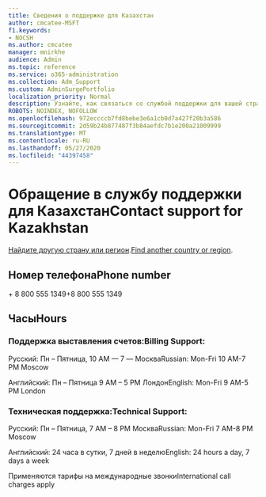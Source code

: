 ```yaml
---
title: Сведения о поддержке для Казахстан
author: cmcatee-MSFT
f1.keywords:
- NOCSH
ms.author: cmcatee
manager: mnirkhe
audience: Admin
ms.topic: reference
ms.service: o365-administration
ms.collection: Adm_Support
ms.custom: AdminSurgePortfolio
localization_priority: Normal
description: Узнайте, как связаться со службой поддержки для вашей страны или региона.
ROBOTS: NOINDEX, NOFOLLOW
ms.openlocfilehash: 972eccccb7fd8bebe3e6a1cb0d7a427f20b3a586
ms.sourcegitcommit: 2d59b24b877487f3b84aefdc7b1e200a21009999
ms.translationtype: MT
ms.contentlocale: ru-RU
ms.lasthandoff: 05/27/2020
ms.locfileid: "44397458"
---
```

# <a name="contact-support-for-kazakhstan"></a><span data-ttu-id="0f275-103">Обращение в службу поддержки для Казахстан</span><span class="sxs-lookup"><span data-stu-id="0f275-103">Contact support for Kazakhstan</span></span>

<span data-ttu-id="0f275-104">[Найдите другую страну или регион](../contact-support-for-business-products.md).</span><span class="sxs-lookup"><span data-stu-id="0f275-104">[Find another country or region](../contact-support-for-business-products.md).</span></span>

## <a name="phone-number"></a><span data-ttu-id="0f275-105">Номер телефона</span><span class="sxs-lookup"><span data-stu-id="0f275-105">Phone number</span></span>
<span data-ttu-id="0f275-106">+ 8 800 555 1349</span><span class="sxs-lookup"><span data-stu-id="0f275-106">+8 800 555 1349</span></span>

## <a name="hours"></a><span data-ttu-id="0f275-107">Часы</span><span class="sxs-lookup"><span data-stu-id="0f275-107">Hours</span></span>
### <a name="billing-support"></a><span data-ttu-id="0f275-108">Поддержка выставления счетов:</span><span class="sxs-lookup"><span data-stu-id="0f275-108">Billing Support:</span></span>

<span data-ttu-id="0f275-109">Русский: Пн – Пятница, 10 AM — 7 — Москва</span><span class="sxs-lookup"><span data-stu-id="0f275-109">Russian: Mon-Fri 10 AM-7 PM Moscow</span></span>

<span data-ttu-id="0f275-110">Английский: Пн – Пятница 9 AM – 5 PM Лондон</span><span class="sxs-lookup"><span data-stu-id="0f275-110">English: Mon-Fri 9 AM-5 PM London</span></span>

### <a name="technical-support"></a><span data-ttu-id="0f275-111">Техническая поддержка:</span><span class="sxs-lookup"><span data-stu-id="0f275-111">Technical Support:</span></span>

<span data-ttu-id="0f275-112">Русский: Пн – Пятница, 7 AM – 8 PM Москва</span><span class="sxs-lookup"><span data-stu-id="0f275-112">Russian: Mon-Fri 7 AM-8 PM Moscow</span></span>

<span data-ttu-id="0f275-113">Английский: 24 часа в сутки, 7 дней в неделю</span><span class="sxs-lookup"><span data-stu-id="0f275-113">English: 24 hours a day, 7 days a week</span></span>

<span data-ttu-id="0f275-114">Применяются тарифы на международные звонки</span><span class="sxs-lookup"><span data-stu-id="0f275-114">International call charges apply</span></span>

